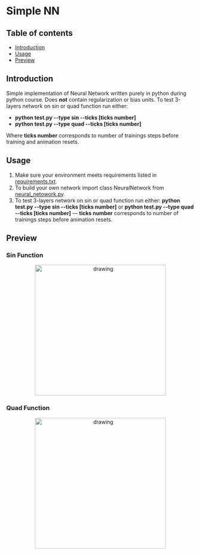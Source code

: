 # Simple NN

## Table of contents

* [Introduction](#introduction)
* [Usage](#usage)
* [Preview](#preview)


## Introduction

Simple implementation of Neural Network  written purely in python during python course. Does **not** contain  regularization or bias units. To test 3-layers network on sin or quad function run either: 
* **python test.py --type sin --ticks [ticks number]**
* **python test.py --type quad --ticks [ticks number]**

Where **ticks number** corresponds to number of trainings steps before training and animation resets. 

## Usage
1. Make sure your environment meets requirements listed in [requirements.txt](requirements.txt).
2. To build your own network import class NeuralNetwork from [neural_netowork.py](neural_network.py).
3. To test 3-layers network on sin or quad function run either: **python test.py --type sin --ticks [ticks number]** or **python test.py --type quad --ticks [ticks number]** — **ticks number** corresponds to number of trainings steps before animation resets. 

## Preview

### Sin Function
<p align="center">
  <img src="https://github.com/regin123/simpleNN/blob/master/images/sin.png" alt="drawing" height=350px>
</p>

### Quad Function
<p align="center">
  <img src="https://github.com/regin123/simpleNN/blob/master/images/quad.png" alt="drawing" height=350px>
</p>
